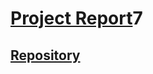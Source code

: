 # [Project Report](https://docs.google.com/document/d/1Up0AiBVC1CTLPD5u8mhRs_SjLVaYlytAlU_gsyqhJPE/edit?usp=sharing)7

## [Repository](https://github.com/callybton/p5.js-website)
